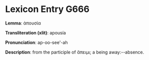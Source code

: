 # Lexicon Entry G666

**Lemma**: ἀπουσία

**Transliteration (xlit)**: apousía

**Pronunciation**: ap-oo-see'-ah

**Description**:
from the participle of ἄπειμι; a being away:--absence.
